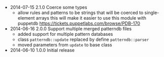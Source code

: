 * 2014-07-15 2.1.0 Coerce some types
  - allow rules and patterns to be strings
    that will be coerced to single-element arrays
    this will make it easier to use this module with puppetdb
    https://tickets.puppetlabs.com/browse/PDB-170
* 2014-06-16 2.0.0 Support multiple merged patterndb files
  - added support for multiple pattern databases
  - class `patterndb::update` replaced by define `patterndb::parser`
  - moved parameters from `update` to base class
* 2014-06-10 1.0.0 Initial release
